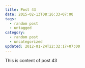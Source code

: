 ```yaml
---
title: Post 43
date: 2015-02-13T08:26:33+07:00
tags:
  - random post
  - untagged
category:
  - random post
  - uncategorized
updated: 2012-01-24T22:32:17+07:00
---
```

This is content of post 43